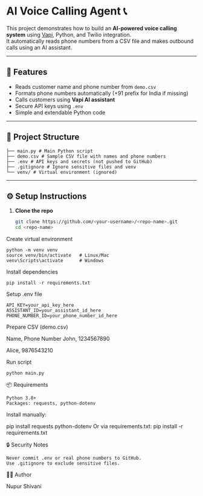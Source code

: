 # AI Voice Calling Agent 📞

This project demonstrates how to build an **AI-powered voice calling system** using [Vapi](https://vapi.ai/), Python, and Twilio integration.  
It automatically reads phone numbers from a CSV file and makes outbound calls using an AI assistant.

---

## 🚀 Features
- Reads customer name and phone number from `demo.csv`
- Formats phone numbers automatically (+91 prefix for India if missing)
- Calls customers using **Vapi AI assistant**
- Secure API keys using `.env`
- Simple and extendable Python code

---

## 📂 Project Structure

    ├── main.py # Main Python script
    ├── demo.csv # Sample CSV file with names and phone numbers
    ├── .env # API keys and secrets (not pushed to GitHub)
    ├── .gitignore # Ignore sensitive files and venv
    └── venv/ # Virtual environment (ignored)

---

## ⚙️ Setup Instructions

1. **Clone the repo**
   ```bash
   git clone https://github.com/<your-username>/<repo-name>.git
   cd <repo-name>
   
Create virtual environment


    python -m venv venv
    source venv/bin/activate   # Linux/Mac
    venv\Scripts\activate      # Windows

    
Install dependencies

    pip install -r requirements.txt
    
Setup .env file

    API_KEY=your_api_key_here
    ASSISTANT_ID=your_assistant_id_here
    PHONE_NUMBER_ID=your_phone_number_id_here

    
Prepare CSV (demo.csv)

Name, Phone Number
John, 1234567890

Alice, 9876543210

Run script

    python main.py

    
📦 Requirements

    Python 3.8+
    Packages: requests, python-dotenv
    
Install manually:

pip install requests python-dotenv
Or via requirements.txt:
pip install -r requirements.txt


🔒 Security Notes

    Never commit .env or real phone numbers to GitHub.
    Use .gitignore to exclude sensitive files.

👩‍💻 Author

Nupur Shivani
